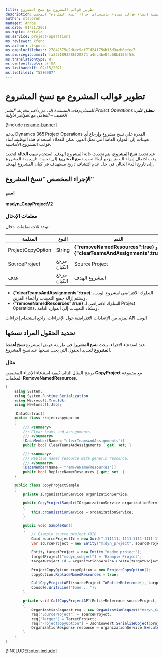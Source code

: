 ```yaml
---
title: تطوير قوالب المشروع مع نسخ المشروع‬
description: يوفر هذا الموضوع معلومات حول كيفية إنشاء قوالب مشروع باستخدام إجراء "نسخ المشروع" المخصص.
author: stsporen
manager: Annbe
ms.date: 01/21/2021
ms.topic: article
ms.service: project-operations
ms.reviewer: kfend
ms.author: stsporen
ms.openlocfilehash: 27847575e2d6ec9af77d24f756b13d3aeb0efea7
ms.sourcegitcommit: fa32b1893286f20271fa4ec4be8fc68bd135f53c
ms.translationtype: HT
ms.contentlocale: ar-SA
ms.lasthandoff: 02/15/2021
ms.locfileid: "5286907"
---
```

# <a name="develop-project-templates-with-copy-project"></a>تطوير قوالب المشروع مع نسخ المشروع‬

_**ينطبق علي:** ‏‫Project Operations للسيناريوهات المستندة إلى مورد/غير مخزنة‬، ‏‫النشر الخفيف – التعامل مع الفواتير الأولية‬_

[!include [rename-banner](~/includes/cc-data-platform-banner.md)]

يدعم Dynamics 365 Project Operations القدرة علي نسخ مشروع وإرجاع أي تعيينات إلى الموارد العامة التي تمثل الدور. يمكن للعملاء استخدام هذه الوظيفة لبناء قوالب المشروع الأساسية.

عند تحديد **نسخ المشروع**، يتم تحديث حالة المشروع الهدف. استخدم **سبب الحالة** لتحديد وقت اكتمال إجراء النسخ. يؤدي أيضًا تحديد **نسخ المشروع** إلى تحديث تاريخ بدء المشروع إلى تاريخ البدء الحالي في حال عدم اكتشاف تاريخ مستهدف في كيان المشروع الهدف.

## <a name="copy-project-custom-action"></a>الإجراء المخصص "نسخ المشروع" 

### <a name="name"></a>اسم 

**msdyn_CopyProjectV2**

### <a name="input-parameters"></a>معلمات الإدخال
توجد ثلاث معلمات إدخال:

| المعلمة‬          | النوع   | القيم                                                   | 
|--------------------|--------|----------------------------------------------------------|
| ProjectCopyOption  | String | **{"removeNamedResources":true}** أو **{"clearTeamsAndAssignments":true}** |
| SourceProject      | مرجع الكيان | Source Project |
| هدف             | مرجع الكيان | المشروع الهدف |


- **{"clearTeamsAndAssignments":true}**: السلوك الافتراضي لمشروع الويب، وستتم إزالة جميع التعيينات وأعضاء الفريق.
- **{"removeNamedResources":true}** السلوك الافتراضي لـ Project Operations، وستُعاد التعيينات إلى الموارد العامة.

لمزيد من الإعدادات الافتراضية حول الإجراءات، راجع [استخدام إجراءات API الويب](https://docs.microsoft.com/powerapps/developer/common-data-service/webapi/use-web-api-actions)

## <a name="specify-fields-to-copy"></a>تحديد الحقول المراد نسخها 
عند استدعاء الإجراء، يبحث **نسخ المشروع** في طريقة عرض المشروع **نسخ أعمدة المشروع** لتحديد الحقول التي يجب نسخها عند نسخ المشروع.


### <a name="example"></a>مثال
يوضح المثال التالي كيفية استدعاء الإجراء المخصص **CopyProject** مع مجموعة المعلمات **RemoveNamedResources**.
```C#
{
    using System;
    using System.Runtime.Serialization;
    using Microsoft.Xrm.Sdk;
    using Newtonsoft.Json;

    [DataContract]
    public class ProjectCopyOption
    {
        /// <summary>
        /// Clear teams and assignments.
        /// </summary>
        [DataMember(Name = "clearTeamsAndAssignments")]
        public bool ClearTeamsAndAssignments { get; set; }

        /// <summary>
        /// Replace named resource with generic resource.
        /// </summary>
        [DataMember(Name = "removeNamedResources")]
        public bool ReplaceNamedResources { get; set; }
    }

    public class CopyProjectSample
    {
        private IOrganizationService organizationService;

        public CopyProjectSample(IOrganizationService organizationService)
        {
            this.organizationService = organizationService;
        }

        public void SampleRun()
        {
            // Example source project GUID
            Guid sourceProjectId = new Guid("11111111-1111-1111-1111-111111111111");
            var sourceProject = new Entity("msdyn_project", sourceProjectId);

            Entity targetProject = new Entity("msdyn_project");
            targetProject["msdyn_subject"] = "Example Project";
            targetProject.Id = organizationService.Create(targetProject);

            ProjectCopyOption copyOption = new ProjectCopyOption();
            copyOption.ReplaceNamedResources = true;

            CallCopyProjectAPI(sourceProject.ToEntityReference(), targetProject.ToEntityReference(), copyOption);
            Console.WriteLine("Done ...");
        }

        private void CallCopyProjectAPI(EntityReference sourceProject, EntityReference TargetProject, ProjectCopyOption projectCopyOption)
        {
            OrganizationRequest req = new OrganizationRequest("msdyn_CopyProjectV2");
            req["SourceProject"] = sourceProject;
            req["Target"] = TargetProject;
            req["ProjectCopyOption"] = JsonConvert.SerializeObject(projectCopyOption);
            OrganizationResponse response = organizationService.Execute(req);
        }
    }
}
```


[!INCLUDE[footer-include](../includes/footer-banner.md)]